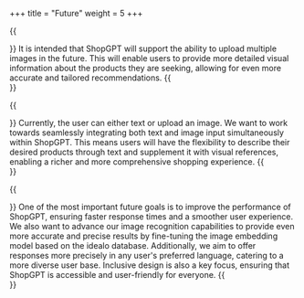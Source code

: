 +++
title = "Future"
weight = 5
+++

{{<section title="Uploading Multiple Images" >}}
It is intended that ShopGPT will support the ability to upload multiple images in the future. This will enable users to provide more detailed visual information about the products they are seeking, allowing for even more accurate and tailored recommendations.
{{</section>}}

{{<section title="Combination of Text and Image Input" >}}
Currently, the user can either text or upload an image. We want to work towards seamlessly integrating both text and image input simultaneously within ShopGPT. This means users will have the flexibility to describe their desired products through text and supplement it with visual references, enabling a richer and more comprehensive shopping experience.
{{</section>}}

{{<section title="Quality Improvement" >}}
One of the most important future goals is to improve the performance of ShopGPT, ensuring faster response times and a smoother user experience. We also want to advance our image recognition capabilities to provide even more accurate and precise results by fine-tuning the image embedding model based on the idealo database. Additionally, we aim to offer responses more precisely in any user's preferred language, catering to a more diverse user base. Inclusive design is also a key focus, ensuring that ShopGPT is accessible and user-friendly for everyone.
{{</section>}}
